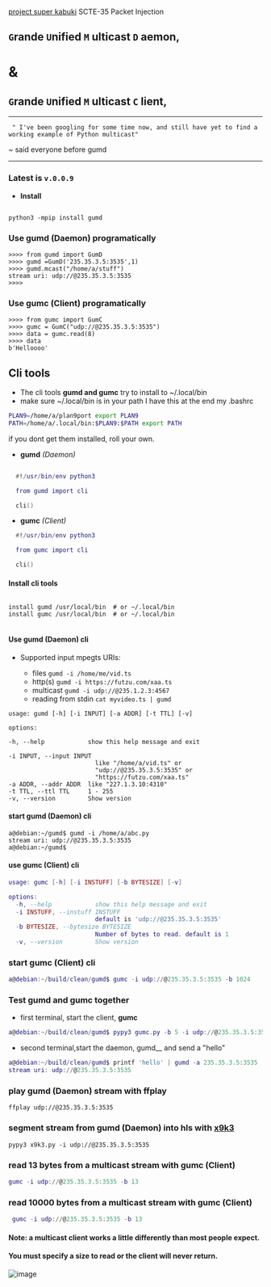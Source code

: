 [project super kabuki](https://github.com/futzu/superkabuki) SCTE-35 Packet Injection

## `G`rande `U`nified `M` ulticast `D` aemon, 

# &

## `G`rande `U`nified `M` ulticast `C` lient, 

---
` " I've been googling for some time now, and still have yet to find a working example of Python multicast"`

~ said everyone before gumd

---
### Latest is `v.0.0.9`

* __Install__

```smalltalk

python3 -mpip install gumd

```

### Use gumd (Daemon) programatically
```py3
>>>> from gumd import GumD
>>>> gumd =GumD('235.35.3.5:3535',1)
>>>> gumd.mcast("/home/a/stuff")
stream uri: udp://@235.35.3.5:3535
>>>>
```
### Use gumc (Client) programatically
```py3
>>>> from gumc import GumC
>>>> gumc = GumC("udp://@235.35.3.5:3535")
>>>> data = gumc.read(8)
>>>> data
b'Helloooo'

```
## Cli tools
* The cli tools __gumd and gumc__ try to install to ~/.local/bin
* make sure ~/.local/bin is in your path I have this at the end my .bashrc 
```sh
PLAN9=/home/a/plan9port export PLAN9
PATH=/home/a/.local/bin:$PLAN9:$PATH export PATH
```
 if you dont get them installed, roll your own.
 
* __gumd__ _(Daemon)_

 ```lua

   #!/usr/bin/env python3

   from gumd import cli 

   cli()
```

* __gumc__ _(Client)_

```lua
  #!/usr/bin/env python3

  from gumc import cli 

  cli()


```
#### Install cli tools
```

install gumd /usr/local/bin  # or ~/.local/bin
install gumc /usr/local/bin  # or ~/.local/bin


```
#### __Use gumd (Daemon) cli__

   * Supported input mpegts URIs:
   
      * files  `gumd -i /home/me/vid.ts`
      * http(s) `gumd -i https://futzu.com/xaa.ts`
      * multicast `gumd -i udp://@235.1.2.3:4567`
      * reading from stdin `cat myvideo.ts | gumd`

```smalltalk
usage: gumd [-h] [-i INPUT] [-a ADDR] [-t TTL] [-v]

options:

-h, --help            show this help message and exit

-i INPUT, --input INPUT
                        like "/home/a/vid.ts" or
                        "udp://@235.35.3.5:3535" or
                        "https://futzu.com/xaa.ts"
-a ADDR, --addr ADDR  like "227.1.3.10:4310"
-t TTL, --ttl TTL     1 - 255
-v, --version         Show version
```
#### __start gumd (Daemon) cli__
```smalltalk
a@debian:~/gumd$ gumd -i /home/a/abc.py 
stream uri: udp://@235.35.3.5:3535
a@debian:~/gumd$ 
```
#### __use gumc (Client) cli__
```lua
usage: gumc [-h] [-i INSTUFF] [-b BYTESIZE] [-v]

options:
  -h, --help            show this help message and exit
  -i INSTUFF, --instuff INSTUFF
                        default is 'udp://@235.35.3.5:3535'
  -b BYTESIZE, --bytesize BYTESIZE
                        Number of bytes to read. default is 1
  -v, --version         Show version
```

### start gumc (Client) cli
```lua
a@debian:~/build/clean/gumd$ gumc -i udp://@235.35.3.5:3535 -b 1024

```
### Test gumd and gumc together
* first terminal, start the client, __gumc__
```lua
a@debian:~/build/clean/gumd$ pypy3 gumc.py -b 5 -i udp://@235.35.3.5:3535
```
* second terminal,start the daemon, gumd__ and send a "hello"
```lua
a@debian:~/build/clean/gumd$ printf 'hello' | gumd -a 235.35.3.5:3535
stream uri: udp://@235.35.3.5:3535
```
### play gumd (Daemon) stream with ffplay

```smalltalk
ffplay udp://@235.35.3.5:3535
```
### segment stream from gumd  (Daemon) into hls with [x9k3](https://github.com/futzu/x9k3)

```smalltalk
pypy3 x9k3.py -i udp://@235.35.3.5:3535
```
 
### read 13 bytes from a multicast stream with gumc (Client)
 ```lua
 gumc -i udp://@235.35.3.5:3535 -b 13
 ```
### read 10000 bytes from a multicast stream with gumc (Client)
 ```lua
  gumc -i udp://@235.35.3.5:3535 -b 13
```
#### Note: a multicast client works a little differently than most people expect.
#### You must specify a size to read or the client will never return.


![image](https://user-images.githubusercontent.com/52701496/166299701-72ee908a-5053-45fc-a716-4b8ca4b1ef32.png)
